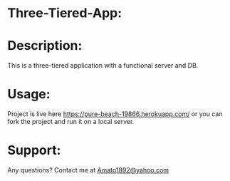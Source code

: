 # Three-Tiered-App:
# Description: 
This is a three-tiered application with a functional server and DB.
# Usage: 
Project is live here https://pure-beach-19866.herokuapp.com/ or you can fork the project and run it on a local server.
# Support: 
Any questions? Contact me at Amato1892@yahoo.com
